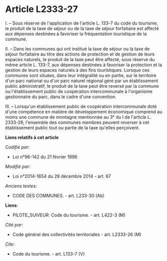 # Article L2333-27

I. – Sous réserve de l'application de l'article L. 133-7 du code du tourisme, le produit de la taxe de séjour ou de la taxe
de séjour forfaitaire est affecté aux dépenses destinées à favoriser la fréquentation touristique de la commune.

II. – Dans les communes qui ont institué la taxe de séjour ou la taxe de séjour forfaitaire au titre des actions de
protection et de gestion de leurs espaces naturels, le produit de la taxe peut être affecté, sous réserve du même article L.
133-7, aux dépenses destinées à favoriser la protection et la gestion de leurs espaces naturels à des fins touristiques.
Lorsque ces communes sont situées, dans leur intégralité ou en partie, sur le territoire d'un parc national ou d'un parc
naturel régional géré par un établissement public administratif, le produit de la taxe peut être reversé par la commune ou
l'établissement public de coopération intercommunale à l'organisme gestionnaire du parc, dans le cadre d'une convention.

III. – Lorsqu'un établissement public de coopération intercommunale doté d'une compétence en matière de développement
économique comprend au moins une commune de montagne mentionnée au 3° du I de l'article L. 2333-26, l'ensemble des communes
membres peuvent reverser à cet établissement public tout ou partie de la taxe qu'elles perçoivent.

**Liens relatifs à cet article**

_Codifié par_:

  - Loi n°96-142 du 21 février 1996

_Modifié par_:

  - Loi n°2014-1654 du 29 décembre 2014 - art. 67

_Anciens textes_:

  - CODE DES COMMUNES. - art. L233-30 (Ab)

**Liens**:

  - PILOTE_SUIVEUR: Code du tourisme. - art. L422-3 (M)

_Cité par_:

  - Code général des collectivités territoriales - art. L2333-26 (M)

_Cite_:

  - Code du tourisme. - art. L133-7 (V)
